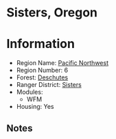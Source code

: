 
Sisters, Oregon
===============
  
# Information  
* Region Name: [Pacific Northwest]()  
* Region Number: 6  
* Forest: [Deschutes](http://www.fs.usda.gov/centraloregon)  
* Ranger District: [Sisters]()  
* Modules:  
  - WFM  
* Housing: Yes  
  
## Notes

